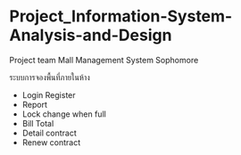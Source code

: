 # Project_Information-System-Analysis-and-Design
Project team Mall Management System Sophomore

ระบบการจองพื้นที่ภายในห้าง
- Login Register
- Report
- Lock change when full
- Bill Total
- Detail contract
- Renew contract

